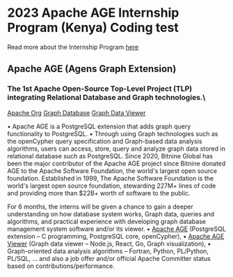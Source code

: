 # 2023 Apache AGE Internship Program (Kenya) Coding test

Read more about the Internship Program [here](Bitnine_Apache_AGE_2023_Internship_Program_Kenya.pdf)

## Apache AGE (Agens Graph Extension)

### The 1st Apache Open-Source Top-Level Project (TLP) integrating Relational Database and Graph technologies.\

[Apache Org](https://age.apache.org/)
[Graph Database](https://github.com/apache/age)
[Graph Data Viewer](https://github.com/apache/age-viewer)

• Apache AGE is a PostgreSQL extension that adds graph query functionality to PostgreSQL.
• Through using Graph technologies such as the openCypher query specification and Graph-based data analysis
algorithms, users can access, store, query and analyze graph data stored in relational database such as
PostgreSQL.
Since 2020, Bitnine Global has been the major contributor of the Apache AGE project since Bitnine donated
AGE to the Apache Software Foundation, the world's largest open source foundation.
Established in 1999, The Apache Software Foundation is the world's largest open source foundation, stewarding
227M+ lines of code and providing more than $22B+ worth of software to the public.

For 6 months, the interns will be given a chance to gain a deeper understanding on how database system works,
Graph data, queries and algorithms, and practical experience with developing graph database management system
software and/or its viewer.
▪ [Apache AGE](https://github.com/apache/age) (PostgreSQL extension – C programming, PostgreSQL core, openCypher),
▪ [Apache AGE Viewer](https://github.com/apache/age-viewer) (Graph data viewer – Node.js, React, Go, Graph visualization),
▪ Graph-oriented data analysis algorithms – Fortran, Python, PL/Python, PL/SQL, …
and also a job offer and/or official Apache Committer status based on contributions/performance.
